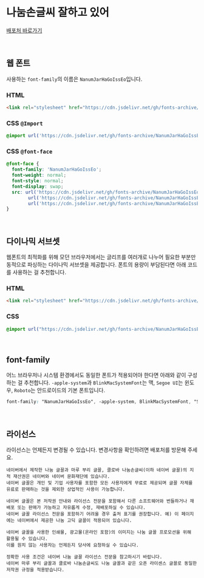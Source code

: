# 나눔손글씨 잘하고 있어

[배포처 바로가기](https://hangeul.naver.com/fonts/search?f=clova)

&nbsp;

## 웹 폰트

사용하는 `font-family`의 이름은 `NanumJarHaGoIssEo`입니다.

### HTML

```html
<link rel="stylesheet" href="https://cdn.jsdelivr.net/gh/fonts-archive/NanumJarHaGoIssEo/NanumJarHaGoIssEo.css" type="text/css"/>
```

### CSS `@Import`

```css
@import url('https://cdn.jsdelivr.net/gh/fonts-archive/NanumJarHaGoIssEo/NanumJarHaGoIssEo.css');
```

### CSS `@font-face`

```css
@font-face {
  font-family: 'NanumJarHaGoIssEo';
  font-weight: normal;
  font-style: normal;
  font-display: swap;
  src: url('https://cdn.jsdelivr.net/gh/fonts-archive/NanumJarHaGoIssEo/NanumJarHaGoIssEo.woff2') format('woff2'),
        url('https://cdn.jsdelivr.net/gh/fonts-archive/NanumJarHaGoIssEo/NanumJarHaGoIssEo.woff') format('woff'),
        url('https://cdn.jsdelivr.net/gh/fonts-archive/NanumJarHaGoIssEo/NanumJarHaGoIssEo.ttf') format('truetype');
}
```

&nbsp;

## 다이나믹 서브셋

웹폰트의 최적화를 위해 모던 브라우저에서는 글리프를 여러개로 나누어 필요한 부분만 동적으로 파싱하는 다이나믹 서브셋을 제공합니다. 폰트의 용량이 부담된다면 아래 코드를 사용하는 걸 추천합니다.

### HTML

```html
<link rel="stylesheet" href="https://cdn.jsdelivr.net/gh/fonts-archive/NanumJarHaGoIssEo/subsets/NanumJarHaGoIssEo-dynamic-subset.css" type="text/css"/>
```

### CSS

```css
@import url("https://cdn.jsdelivr.net/gh/fonts-archive/NanumJarHaGoIssEo/subsets/NanumJarHaGoIssEo-dynamic-subset.css");
```

&nbsp;

## font-family

어느 브라우저나 시스템 환경에서도 동일한 폰트가 적용되어야 한다면 아래와 같이 구성하는 걸 추천합니다. `-apple-system`과 `BlinkMacSystemFont`는 맥, `Segoe UI`는 윈도우, `Roboto`는 안드로이드의 기본 폰트입니다.

```css
font-family: "NanumJarHaGoIssEo", -apple-system, BlinkMacSystemFont, "Segoe UI",Roboto, Oxygen, Ubuntu, Cantarell, "Open Sans", "Helvetica Neue", sans-serif;
```

&nbsp;

## 라이선스

라이선스는 언제든지 변경될 수 있습니다. 변경사항을 확인하려면 배포처를 방문해 주세요.

```
네이버에서 제작한 나눔 글꼴과 마루 부리 글꼴, 클로바 나눔손글씨(이하 네이버 글꼴)의 지적 재산권은 네이버와 네이버 문화재단에 있습니다.
네이버 글꼴은 개인 및 기업 사용자를 포함한 모든 사용자에게 무료로 제공되며 글꼴 자체를 유료로 판매하는 것을 제외한 상업적인 사용이 가능합니다.

네이버 글꼴은 본 저작권 안내와 라이선스 전문을 포함해서 다른 소프트웨어와 번들하거나 재배포 또는 판매가 가능하고 자유롭게 수정, 재배포하실 수 있습니다.
네이버 글꼴 라이선스 전문을 포함하기 어려울 경우 출처 표기를 권장합니다. 예) 이 페이지에는 네이버에서 제공한 나눔 고딕 글꼴이 적용되어 있습니다.

네이버 글꼴을 사용한 인쇄물, 광고물(온라인 포함)의 이미지는 나눔 글꼴 프로모션을 위해 활용될 수 있습니다.
이를 원치 않는 사용자는 언제든지 당사에 요청하실 수 있습니다.

정확한 사용 조건은 네이버 나눔 글꼴 라이선스 전문을 참고하시기 바랍니다.
네이버 마루 부리 글꼴과 클로바 나눔손글씨도 나눔 글꼴과 같은 오픈 라이센스 글꼴로 동일한 저작권 규정을 적용받습니다.
```
